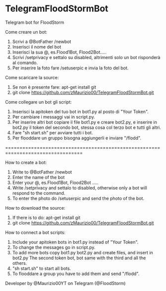 # TelegramFloodStormBot
Telegram bot for FloodStorm

Come creare un bot:
1. Scrivi a @BotFather /newbot
2. Inserisci il nome del bot
3. Inserisci la sua @, es.Flood1Bot, Flood2Bot.....
4. Scrivi /setprivacy e settalo su disabled, altrimenti solo un bot risponderà al comando.
5. Per inserire la foto fare /setuserpic e invia la foto del bot.

Come scaricare la source:
1. Se non è presente fare: apt-get install git
2. git clone https://github.com/zMaurizio00/TelegramFloodStormBot.git

Come collegare un bot gli script:
1. Inserisci la apitoken del tuo bot in bot1.py al posto di "Your Token".
2. Per cambiare i messaggi vai in script.py.
3. Per inserire altri bot copiare il file bot1.py e creare bot2.py, e inserire in bot2.py 
   il token del secondo bot, stessa cosa col terzo bot e tutti gli altri.
4. Fare "sh start.sh" per avviare tutti i bot.
5. Per flooddare un gruppo bisogna aggiungerli e inviare "/flodd".

=================================================================================

How to create a bot:
1. Write to @BotFather /newbot
2. Enter the name of the bot
3. Enter your @, es.Flood1Bot, Flood2Bot .....
4. Write /setprivacy and settalo to disabled, otherwise only a bot will respond to the command.
5. To enter the photo do /setuserpic and send the photo of the bot.

How to download the source:
1. If there is to do: apt-get install git
2. git clone https://github.com/zMaurizio00/TelegramFloodStormBot.git

How to connect a bot scripts:
1. Include your apitoken bots in bot1.py instead of "Your Token".
2. To change the messages go in script.py.
3. To add more bots copy bot1.py bot2.py and create files, and insert in bot2.py
   The second token bot, bot same with the third and all the others.
4. "sh start.sh" to start all bots.
5. To flooddare a group you have to add them and send "/flodd".

Developer by @Maurizio00YT on Telegram (@FloodStorm)
